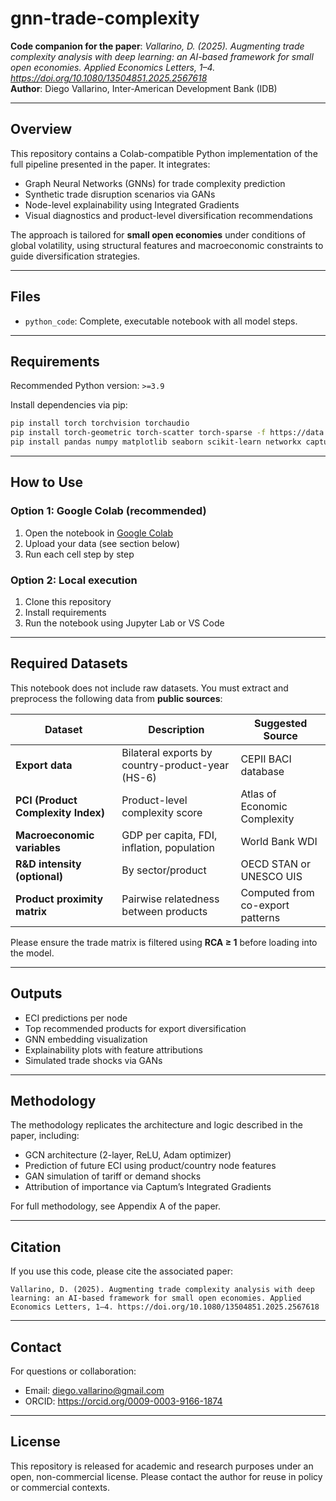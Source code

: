 # gnn-trade-complexity

**Code companion for the paper**: *Vallarino, D. (2025). Augmenting trade complexity analysis with deep learning: an AI-based framework for small open economies. Applied Economics Letters, 1–4. https://doi.org/10.1080/13504851.2025.2567618*  
**Author**: Diego Vallarino, Inter-American Development Bank (IDB)

---

## Overview

This repository contains a Colab-compatible Python implementation of the full pipeline presented in the paper. It integrates:

- Graph Neural Networks (GNNs) for trade complexity prediction
- Synthetic trade disruption scenarios via GANs
- Node-level explainability using Integrated Gradients
- Visual diagnostics and product-level diversification recommendations

The approach is tailored for **small open economies** under conditions of global volatility, using structural features and macroeconomic constraints to guide diversification strategies.

---

## Files

- `python_code`: Complete, executable notebook with all model steps.

---

## Requirements

Recommended Python version: `>=3.9`

Install dependencies via pip:
```bash
pip install torch torchvision torchaudio
pip install torch-geometric torch-scatter torch-sparse -f https://data.pyg.org/whl/torch-2.0.0+cpu.html
pip install pandas numpy matplotlib seaborn scikit-learn networkx captum
```

---

## How to Use

### Option 1: Google Colab (recommended)
1. Open the notebook in [Google Colab](https://colab.research.google.com/)
2. Upload your data (see section below)
3. Run each cell step by step

### Option 2: Local execution
1. Clone this repository
2. Install requirements
3. Run the notebook using Jupyter Lab or VS Code

---

## Required Datasets

This notebook does not include raw datasets. You must extract and preprocess the following data from **public sources**:

| Dataset | Description | Suggested Source |
|--------|-------------|------------------|
| **Export data** | Bilateral exports by country-product-year (HS-6) | CEPII BACI database |
| **PCI (Product Complexity Index)** | Product-level complexity score | Atlas of Economic Complexity |
| **Macroeconomic variables** | GDP per capita, FDI, inflation, population | World Bank WDI |
| **R&D intensity (optional)** | By sector/product | OECD STAN or UNESCO UIS |
| **Product proximity matrix** | Pairwise relatedness between products | Computed from co-export patterns |

Please ensure the trade matrix is filtered using **RCA ≥ 1** before loading into the model.

---

## Outputs

- ECI predictions per node
- Top recommended products for export diversification
- GNN embedding visualization
- Explainability plots with feature attributions
- Simulated trade shocks via GANs

---

## Methodology

The methodology replicates the architecture and logic described in the paper, including:
- GCN architecture (2-layer, ReLU, Adam optimizer)
- Prediction of future ECI using product/country node features
- GAN simulation of tariff or demand shocks
- Attribution of importance via Captum’s Integrated Gradients

For full methodology, see Appendix A of the paper.

---

## Citation

If you use this code, please cite the associated paper:

```
Vallarino, D. (2025). Augmenting trade complexity analysis with deep learning: an AI-based framework for small open economies. Applied Economics Letters, 1–4. https://doi.org/10.1080/13504851.2025.2567618
```

---

## Contact

For questions or collaboration:
- Email: diego.vallarino@gmail.com
- ORCID: https://orcid.org/0009-0003-9166-1874

---

## License

This repository is released for academic and research purposes under an open, non-commercial license. Please contact the author for reuse in policy or commercial contexts.
